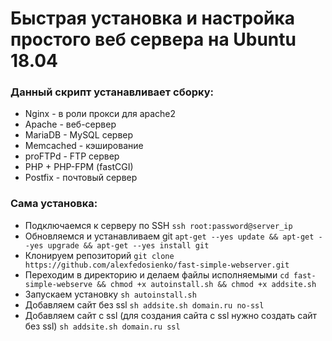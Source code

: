# Быстрая установка и настройка простого веб сервера на Ubuntu 18.04

### Данный скрипт устанавливает сборку:
- Nginx - в роли прокси для apache2
- Apache - веб-сервер
- MariaDB - MySQL сервер
- Memcached - кэширование
- proFTPd - FTP сервер
- PHP + PHP-FPM (fastCGI)
- Postfix - почтовый сервер

### Сама установка:

* Подключаемся к серверу по SSH
```ssh root:password@server_ip```
* Обновляемся и устанавливаем git
```apt-get --yes update && apt-get --yes upgrade && apt-get --yes install git```
* Клонируем репозиторий
```git clone https://github.com/alexfedosienko/fast-simple-webserver.git```
* Переходим в директорию и делаем файлы исполняемыми
```cd fast-simple-webserve && chmod +x autoinstall.sh && chmod +x addsite.sh```
* Запускаем установку
```sh autoinstall.sh```
* Добавляем сайт без ssl
```sh addsite.sh domain.ru no-ssl```
* Добавляем сайт с ssl (для создания сайта с ssl нужно создать сайт без ssl)
```sh addsite.sh domain.ru ssl```